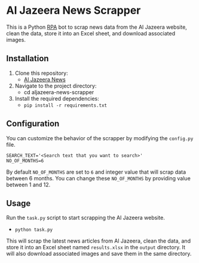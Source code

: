 # Al Jazeera News Scrapper
This is a Python [RPA](https://rpaframework.org/) bot to scrap news data from the Al Jazeera website, clean the data, store it into an Excel sheet, and download associated images.

## Installation

1. Clone this repository:
   - [Al Jazeera News](https://github.com/muhammad-aamir-mujeeb/aljazaeera-news-scrapper)
2. Navigate to the project directory:
    - cd aljazeera-news-scrapper
3. Install the required dependencies:
    - `pip install -r requirements.txt`

## Configuration
You can customize the behavior of the scrapper by modifying the `config.py` file.

```dotenv
SEARCH_TEXT='<Search text that you want to search>'
NO_OF_MONTHS=6
```

By default `NO_OF_MONTHS` are set to `6` and integer value that will scrap data between 6 months. You can change these `NO_OF_MONTHS` by providing value between 1 and 12.


## Usage
Run the `task.py` script to start scrapping the Al Jazeera website.
 - `python task.py`

This will scrap the latest news articles from Al Jazeera, clean the data, and store it into an Excel sheet named `results.xlsx` in the `output` directory. It will also download associated images and save them in the same directory.